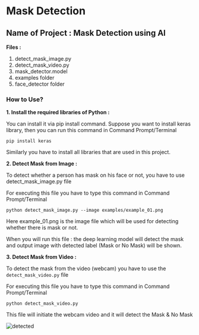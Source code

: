 
# Mask Detection

## Name of Project : Mask Detection using AI

**Files :**
1. detect_mask_image.py
2. detect_mask_video.py
3. mask_detector.model
4. examples folder
5. face_detector folder

### How to Use?

**1. Install the required libraries of Python :**

You can install it via pip install command. Suppose you want to install keras library, then you can run this command in Command Prompt/Terminal

`pip install keras`

Similarly you have to install all libraries that are used in this project.

**2. Detect Mask from Image :**

To detect whether a person has mask on his face or not, you have to use detect_mask_image.py file

For executing this file you have to type this command in Command Prompt/Terminal

`python detect_mask_image.py --image examples/example_01.png`

Here example_01.png is the image file which will be used for detecting whether there is mask or not.

When you will run this file : the deep learning model will detect the mask and output image with detected label (Mask or No Mask) will be shown.

**3. Detect Mask from Video :**

To detect the mask from the video (webcam) you have to use the `detect_mask_video.py` file

For executing this file you have to type this command in Command Prompt/Terminal

`python detect_mask_video.py`

This file will initiate the webcam video and it will detect the Mask & No Mask

![detected](https://user-images.githubusercontent.com/118846871/210235996-1f6555e2-4936-46da-8e72-a88eb771b63d.jpg)



